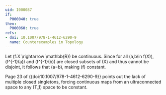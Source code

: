 ```yaml
---
uid: I000087
if:
  P000040: true
then:
  P000060: true
refs:
- doi: 10.1007/978-1-4612-6290-9
  name: Counterexamples in Topology
---
```


Let \(f:X \rightarrow \mathbb{R}\) be continuous. Since for all \(a,b\in f(X)\),
\(f^{-1}(a)\) and \(f^{-1}(b)\) are closed subsets of \(X\) and thus cannot
be disjoint, it follows that \(a=b\), making \(f\) constant.

Page 23 of {{doi:10.1007/978-1-4612-6290-9}} points out the lack of multiple
closed singletons, forcing continuous maps from an ultraconnected space
to any \(T_1\) space to be constant.
